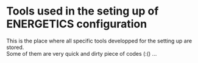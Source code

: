 # Tools used in the seting up of ENERGETICS configuration
  This is the place where all specific tools developped for the setting up are stored.  
 Some of them are very quick and dirty piece of codes (:() ...
